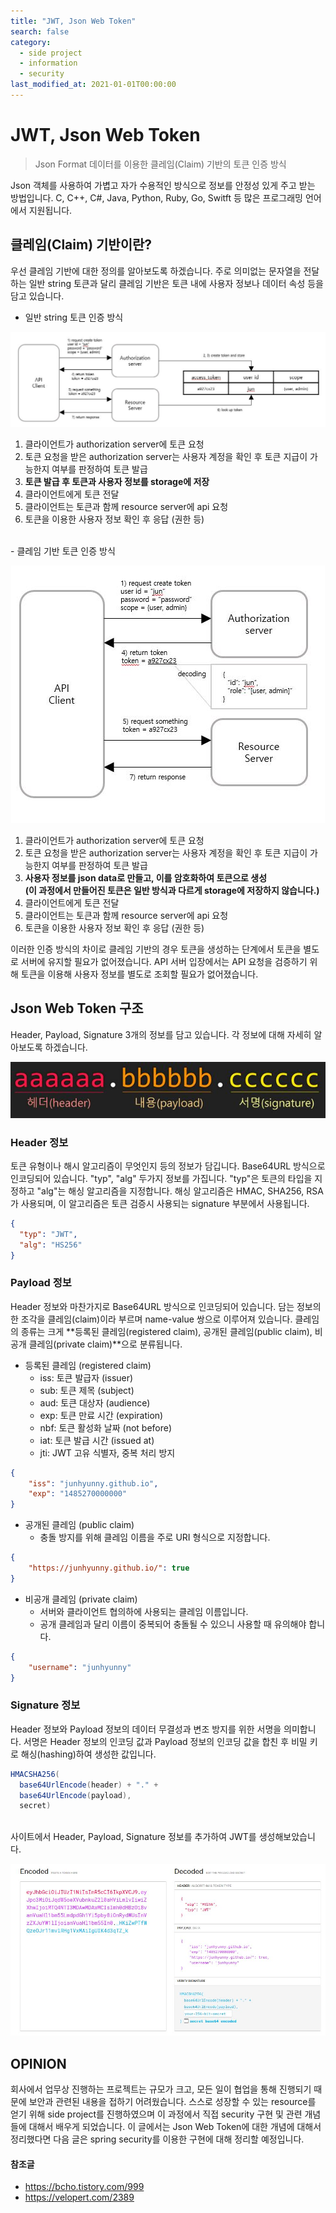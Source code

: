 ```yaml
---
title: "JWT, Json Web Token"
search: false
category: 
  - side project
  - information
  - security
last_modified_at: 2021-01-01T00:00:00
---
```


# JWT, Json Web Token

> Json Format 데이터를 이용한 클레임(Claim) 기반의 토큰 인증 방식

Json 객체를 사용하여 가볍고 자가 수용적인 방식으로 정보를 안정성 있게 주고 받는 방법입니다. 
C, C++, C#, Java, Python, Ruby, Go, Switft 등 많은 프로그래밍 언어에서 지원됩니다. 

## 클레임(Claim) 기반이란?
우선 클레임 기반에 대한 정의를 알아보도록 하겠습니다. 
주로 의미없는 문자열을 전달하는 일반 string 토큰과 달리 클레임 기반은 토큰 내에 사용자 정보나 데이터 속성 등을 담고 있습니다. 

- 일반 string 토큰 인증 방식
<p align="center"><img src="/images/json-web-token-1.JPG"></p>

  1. 클라이언트가 authorization server에 토큰 요청
  1. 토큰 요청을 받은 authorization server는 사용자 계정을 확인 후 토큰 지급이 가능한지 여부를 판정하여 토큰 발급
  1. **토큰 발급 후 토큰과 사용자 정보를 storage에 저장** 
  1. 클라이언트에게 토큰 전달
  1. 클라이언트는 토큰과 함께 resource server에 api 요청
  1. 토큰을 이용한 사용자 정보 확인 후 응답 (권한 등)<br>

<br>
- 클레임 기반 토큰 인증 방식
<p align="center"><img src="/images/json-web-token-2.JPG"></p>

  1. 클라이언트가 authorization server에 토큰 요청
  1. 토큰 요청을 받은 authorization server는 사용자 계정을 확인 후 토큰 지급이 가능한지 여부를 판정하여 토큰 발급
  1. **사용자 정보를 json data로 만들고, 이를 암호화하여 토큰으로 생성<br>**
		 **(이 과정에서 만들어진 토큰은 일반 방식과 다르게 storage에 저장하지 않습니다.)** 
  1. 클라이언트에게 토큰 전달
  1. 클라이언트는 토큰과 함께 resource server에 api 요청
  1. 토큰을 이용한 사용자 정보 확인 후 응답 (권한 등)<br>

이러한 인증 방식의 차이로 클레임 기반의 경우 토큰을 생성하는 단계에서 토큰을 별도로 서버에 유지할 필요가 없어졌습니다. 
API 서버 입장에서는 API 요청을 검증하기 위해 토큰을 이용해 사용자 정보를 별도로 조회할 필요가 없어졌습니다. 

## Json Web Token 구조
Header, Payload, Signature 3개의 정보를 담고 있습니다. 
각 정보에 대해 자세히 알아보도록 하겠습니다.

<p align="center"><img src="/images/json-web-token-3.JPG"></p>

### Header 정보
토큰 유형이나 해시 알고리즘이 무엇인지 등의 정보가 담깁니다. 
Base64URL 방식으로 인코딩되어 있습니다. 
"typ", "alg" 두가지 정보를 가집니다. 
"typ"은 토큰의 타입을 지정하고 "alg"는 해싱 알고리즘을 지정합니다. 
해싱 알고리즘은 HMAC, SHA256, RSA가 사용되며, 이 알고리즘은 토큰 검증시 사용되는 signature 부분에서 사용됩니다. 
```json
{
  "typ": "JWT",
  "alg": "HS256"
}
```

### Payload 정보
Header 정보와 마찬가지로 Base64URL 방식으로 인코딩되어 있습니다. 
담는 정보의 한 조각을 클레임(claim)이라 부르며 name-value 쌍으로 이루어져 있습니다. 
클레임의 종류는 크게 **등록된 클레임(registered claim), 공개된 클레임(public claim), 비공개 클레임(private claim)**으로 분류됩니다. 

- 등록된 클레임 (registered claim)
  - iss: 토큰 발급자 (issuer)
  - sub: 토큰 제목 (subject)
  - aud: 토큰 대상자 (audience)
  - exp: 토큰 만료 시간 (expiration)
  - nbf: 토큰 활성화 날짜 (not before)
  - iat: 토큰 발급 시간 (issued at)
  - jti: JWT 고유 식별자, 중복 처리 방지

```json
{
    "iss": "junhyunny.github.io",
    "exp": "1485270000000"
}
```
- 공개된 클레임 (public claim)
  - 충돌 방지를 위해 클레임 이름을 주로 URI 형식으로 지정합니다.

```json
{
    "https://junhyunny.github.io/": true
}
```
- 비공개 클레임 (private claim)
  - 서버와 클라이언트 협의하에 사용되는 클레임 이름입니다.
  - 공개 클레임과 달리 이름이 중복되어 충돌될 수 있으니 사용할 때 유의해야 합니다.

```json
{
    "username": "junhyunny"
}
```

### Signature 정보
Header 정보와 Payload 정보의 데이터 무결성과 변조 방지를 위한 서명을 의미합니다. 
서명은 Header 정보의 인코딩 값과 Payload 정보의 인코딩 값을 합친 후 비밀 키로 해싱(hashing)하여 생성한 값입니다. 
```java
HMACSHA256(
  base64UrlEncode(header) + "." +
  base64UrlEncode(payload),
  secret)
```

<br>
<https://jwt.io/> 사이트에서 Header, Payload, Signature 정보를 추가하여 JWT를 생성해보았습니다. 

<p align="center"><img src="/images/json-web-token-4.JPG"></p>

## OPINION
회사에서 업무상 진행하는 프로젝트는 규모가 크고, 모든 일이 협업을 통해 진행되기 때문에 보안과 관련된 내용을 접하기 어려웠습니다. 
스스로 성장할 수 있는 resource를 얻기 위해 side project를 진행하였으며 이 과정에서 직접 security  구현 및 관련 개념들에 대해서 배우게 되었습니다. 
이 글에서는 Json Web Token에 대한 개념에 대해서정리했다면 다음 글은 spring security를 이용한 구현에 대해 정리할 예정입니다. 

#### 참조글
- <https://bcho.tistory.com/999>
- <https://velopert.com/2389>